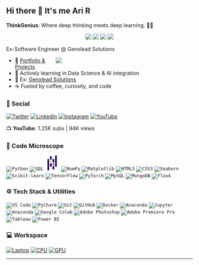 ## Hi there 👋 It's me Ari R
**ThinkGenius**: Where deep thinking meets deep learning. 🤖🧠

<p align="center">
  <img src="https://img.shields.io/badge/Machine_Learning-%E2%9C%94-4BC51D?style=for-the-badge"/>
  <img src="https://img.shields.io/badge/Deep_Learning-%E2%9C%94-0A66C2?style=for-the-badge"/>
  <img src="https://img.shields.io/badge/Data_Science-%E2%9C%94-F7DF1E?style=for-the-badge&logoColor=000"/>
  <img src="https://img.shields.io/badge/Artificial Intelligence-%E2%9C%94-FF6D00?style=for-the-badge"/>
</p>

Ex-Software Engineer @ Genxlead Solutions

<img align="right" width="370" src="https://i.pinimg.com/originals/47/f0/34/47f0342cec72b800463bf003eac1257e.gif">

- 🔭 [Portfolio & Projects](https://your-portfolio-url.com)
- 🌱 Actively learning in Data Science & AI integration
- 💼 Ex: [Genxlead Solutions](https://www.genxlead.com/)
- ☕ Fueled by coffee, curiosity, and code

### 🚀 Social
[![Twitter](https://img.shields.io/badge/X-000000?style=for-the-badge&logo=x&logoColor=white)](https://x.com/ari_r_1)
[![LinkedIn](https://img.shields.io/badge/LinkedIn-0A66C2?style=for-the-badge&logo=linkedin&logoColor=white)](https://www.linkedin.com/in/r-ari/)
[![Instagram](https://img.shields.io/badge/Instagram-E4405F?style=for-the-badge&logo=instagram&logoColor=white)](https://www.instagram.com/arisanalytics/)
[![YouTube](https://img.shields.io/badge/YouTube-FF0000?style=for-the-badge&logo=youtube&logoColor=white)](https://www.youtube.com/@arisanalytics)
  
📺 **YouTube**: 1.25K subs | 94K views

### 🔬 Code Microscope
<code><img src="https://img.icons8.com/color/48/000000/python.png" width="40" title="Python"/></code>
<code><img src="https://img.icons8.com/color/48/000000/sql.png" width="40" title="SQL"/></code>
<code><img src="https://github.com/devicons/devicon/blob/master/icons/pandas/pandas-original.svg" width="40" title="Pandas"/></code>
<code><img src="https://img.icons8.com/color/48/000000/numpy.png" width="40" title="NumPy"/></code>
<code><img src="https://matplotlib.org/_static/logo2_compressed.svg" width="70" title="Matplotlib"/></code>
<code><img src="https://img.icons8.com/color/48/000000/html-5.png" width="40" title="HTML5"/></code>
<code><img src="https://img.icons8.com/color/48/000000/css3.png" width="40" title="CSS3"/></code>
<code><img src="https://seaborn.pydata.org/_static/logo-wide-lightbg.svg" width="60" title="Seaborn"/></code>
<code><img src="https://upload.wikimedia.org/wikipedia/commons/0/05/Scikit_learn_logo_small.svg" width="60" title="Scikit-learn"/></code>
<code><img src="https://img.icons8.com/color/48/000000/tensorflow.png" width="40" title="TensorFlow"/></code>
<code><img src="https://pytorch.org/assets/images/pytorch-logo.png" width="40" title="PyTorch"/></code>
<code><img src="https://img.icons8.com/color/48/000000/mysql-logo.png" width="40" title="MySQL"/></code>
<code><img src="https://img.icons8.com/color/48/000000/mongodb.png" width="40" title="MongoDB"/></code>
<code><img src="https://img.icons8.com/color/48/000000/flask.png" width="60" title="Flask"/></code>

### ⚙️ Tech Stack & Utilities
<code><img src="https://img.icons8.com/color/48/000000/visual-studio-code-2019.png" width="40" title="VS Code"/></code>
<code><img src="https://img.icons8.com/color/48/000000/pycharm.png" width="40" title="PyCharm"/></code>
<code><img src="https://img.icons8.com/color/48/000000/git.png" width="40" title="Git"/></code>
<code><img src="https://img.icons8.com/fluency/48/github.png" width="40" title="GitHub"/></code>
<code><img src="https://img.icons8.com/color/48/000000/docker.png" width="40" title="Docker"/></code>
<code><img src="https://img.icons8.com/dusk/64/000000/anaconda.png" width="40" title="Anaconda"/></code>
<code><img src="https://upload.wikimedia.org/wikipedia/commons/3/38/Jupyter_logo.svg" width="40" title="Jupyter"/></code>
<code><img src="https://img.icons8.com/dusk/64/000000/anaconda.png" width="40" title="Anaconda"/></code>
<code><img src="https://colab.research.google.com/img/colab_favicon_256px.png" width="40" title="Google Colab"/></code>
<code><img src="https://img.icons8.com/doodle/48/000000/adobe-photoshop.png" width="40" title="Adobe Photoshop"/></code>
<code><img src="https://img.icons8.com/color/48/000000/adobe-premiere-pro.png" width="40" title="Adobe Premiere Pro"/></code>
<code><img src="https://img.icons8.com/color/48/000000/tableau-software.png" width="40" title="Tableau"/></code>
<code><img src="https://upload.wikimedia.org/wikipedia/commons/c/cf/New_Power_BI_Logo.svg" width="40" title="Power BI"/></code>

### 💻 Workspace
[![Laptop](https://img.shields.io/badge/Lenovo-Ideapad_Gaming_3-0B3D91?style=for-the-badge&logo=lenovo&logoColor=white)]()
[![CPU](https://img.shields.io/badge/AMD-Ryzen_7_6800H-ED1C24?style=for-the-badge&logo=amd&logoColor=white)]()
[![GPU](https://img.shields.io/badge/NVIDIA-RTX_3060-76B900?style=for-the-badge&logo=nvidia&logoColor=white)]()

---
